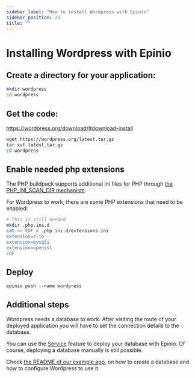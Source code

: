 ```yaml
---
sidebar_label: "How to install Wordpress with Epinio"
sidebar_position: 25
title: ""
---
```


# Installing Wordpress with Epinio

## Create a directory for your application:

```bash
mkdir wordpress
cd wordpress
```

## Get the code:

https://wordpress.org/download/#download-install

```bash
wget https://wordpress.org/latest.tar.gz
tar xvf latest.tar.gz
cd wordpress
```

## Enable needed php extensions

The PHP buildpack supports additional ini files for PHP through
[the PHP_INI_SCAN_DIR mechanism](https://paketo.io/docs/howto/php/#configure-php-with-a-custom-ini-file).

For Wordpress to work, there are some PHP extensions that need to be enabled:

```bash
# This is still needed
mkdir .php.ini.d
cat << EOF > .php.ini.d/extensions.ini
extension=zlib
extension=mysqli
extension=openssl
EOF
```

## Deploy

```
epinio push --name wordpress
```

## Additional steps

Wordpress needs a database to work. After visiting the route of your deployed
application you will have to set the connection details to the database.

You can use the [Service](../../references/services.md) feature to deploy your database with Epinio.
Of course, deploying a database manually is still possible.

Check [the README of our example app](https://github.com/epinio/example-wordpress#step-4---create-a-database-for-wordpress),
on how to create a database and how to configure Wordpress to use it.
